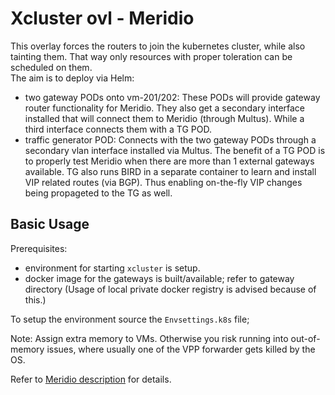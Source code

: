 # Xcluster ovl - Meridio

This overlay forces the routers to join the kubernetes cluster,
while also tainting them. That way only resources with proper
toleration can be scheduled on them.  
The aim is to deploy via Helm:
- two gateway PODs onto vm-201/202:
  These PODs will provide gateway router functionality for Meridio.
  They also get a secondary interface installed that will connect
  them to Meridio (through Multus). While a third interface connects
  them with a TG POD.
- traffic generator POD:
  Connects with the two gateway PODs through a secondary vlan interface
  installed via Multus. The benefit of a TG POD is to properly test Meridio
  when there are more than 1 external gateways available.
  TG also runs BIRD in a separate container to learn and install VIP related routes
  (via BGP). Thus enabling on-the-fly VIP changes being propageted to the TG as well. 


## Basic Usage

Prerequisites:
- environment for starting `xcluster` is setup.
- docker image for the gateways is built/available; refer to gateway directory
  (Usage of local private docker registry is advised because of this.)

To setup the environment source the `Envsettings.k8s` file;

Note: Assign extra memory to VMs. Otherwise you risk running into out-of-memory
issues, where usually one of the VPP forwarder gets killed by the OS.

Refer to [Meridio description](https://github.com/Nordix/Meridio/blob/master/docs/demo/xcluster.md) for details. 

